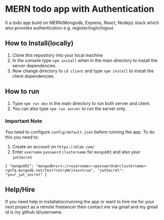 # MERN todo app with Authentication
It a todo app build on MERN(Mongodb, Express, React, Nodejs) stack which also provides authentication e.g. register/login/logout. 

## How to Install(locally)
1. Clone this repository into your local machine
2. In the console type `npm install` when in the main directory to install the server dependencies. 
3. Now change directory to `cd client` and type `npm install` to install the client dependencies.

## How to run
1. Type `npm run dev` in the main directory to run both server and client. 
2. You can also type `npm run server` to run the server only. 

### Important Note
You need to configure `config/default.json` before running the app.
To do this you need to:
1. Create an account on `https://mlab.com/`
2. Enter `username` `password` `clustername` for `mongoURI` and also your `jwtSecret`

  `{
    "mongoURI": "mongodb+srv://<username>:<password>@<clustername>-rgnfq.mongodb.net/test?retryWrites=true",
    "jwtSecret": "your_jwt_secret"
    }`
    

## Help/Hire
If you need help in installation/running the app or want to hire me for your next project as a remote freelancer then contact me via gmail and my gmail id is my github id/username.  
